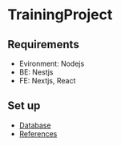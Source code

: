 # TrainingProject
## Requirements
- Evironment: Nodejs
- BE: Nestjs
- FE: Nextjs, React

## Set up
 - [Database](./apps/backend/database.md)
 - [References](./References.md)
